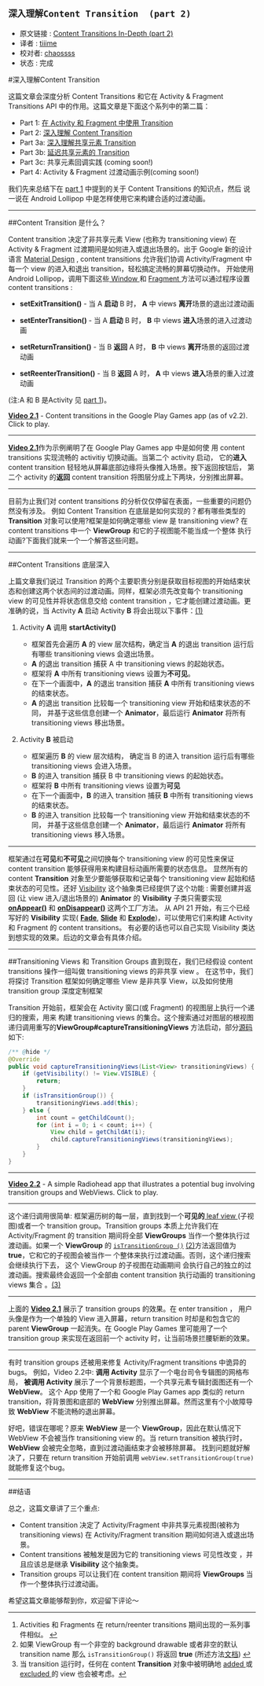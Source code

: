 `深入理解Content Transition  (part 2)`
---

>
* 原文链接 :  [Content Transitions In-Depth (part 2)][source-url]
* 译者 : [tiiime](https://github.com/tiiime)
* 校对者: [chaossss](https://github.com/chaossss)
* 状态 :  完成



#深入理解Content Transition

这篇文章会深度分析 Content Transitions 和它在 Activity & Fragment Transitions API 中的作用。这篇文章是下面这个系列中的第二篇：

- Part 1: [在 Activity 和 Fragment 中使用 Transition ][part-1]
- Part 2: [深入理解 Content Transition][part-2]
- Part 3a: [深入理解共享元素 Transition][part3a]
- Part 3b:  [延迟共享元素的 Transition][part-3b]
- Part 3c: 共享元素回调实践 (coming soon!)
- Part 4:  Activity & Fragment 过渡动画示例(coming soon!)

我们先来总结下在 [part 1][part-1] 中提到的关于 Content Transitions 的知识点，然后
说一说在 Android Lollipop 中是怎样使用它来构建合适的过渡动画。

---

##Content Transition 是什么？

Content transition 决定了非共享元素 View (也称为 transitioning view) 在
Activity & Fragment 过渡期间是如何进入或退出场景的。出于 Google 新的设计语言
[Material Design][md-design] , content transitions 允许我们协调 Activity/Fragment 中每一个
 view 的进入和退出 transition，轻松搞定流畅的屏幕切换动作。
开始使用 Android Lollipop，调用下面这些[ Window ][window] 和
[ Fragment ][fragment] 方法可以通过程序设置 content transitions :


- **setExitTransition()** - 当 A **启动** B 时， **A** 中 views **离开**场景的退出过渡动画

- **setEnterTransition()** - 当 A **启动** B 时， **B** 中 views **进入**场景的进入过渡动画

- **setReturnTransition()** - 当 B **返回** A 时， **B** 中 views **离开**场景的返回过渡动画

- **setReenterTransition()** - 当 B **返回** A 时， **A** 中 views **进入**场景的重入过渡动画

(注:A 和 B 是Activity 见 [part 1][part-1])。

[**Video 2.1**][video2.1] - Content transitions in the Google Play Games app (as of v2.2). Click to play.

---


[**Video 2.1**][video2.1]作为示例阐明了在 Google Play Games app 中是如何使
用 content transitions 实现流畅的 activitiy 切换动画。当第二个 activity 启动，
它的**进入** content transition 轻轻地从屏幕底部边缘将头像推入场景。按下返回按钮后，
第二个 activity 的**返回** content transition 将图层分成上下两块，分别推出屏幕。


---

目前为止我们对 content transitions 的分析仅仅停留在表面，一些重要的问题仍然没有涉及。
例如 Content Transition 在底层是如何实现的？都有哪些类型的 **Transition** 对象可以使用?框架是如何确定哪些 view
是 transitioning view? 在 content transitions 中一个 **ViewGroup** 和它的子视图能不能当成一个整体
执行动画?下面我们就来一个一个解答这些问题。

---

##Content Transitions 底层深入

上篇文章我们说过 Transition 的两个主要职责分别是获取目标视图的开始结束状态和创建这两个状态间的过渡动画。同样，框架必须先改变每个 transitioning view 的可见性并将状态信息交给 content
transition ，它才能创建过渡动画。更准确的说，当 Activity **A** 启动 Activity **B** 将会出现以下事件：<a id="1" href="#b1">(1)</a>

1. Activity **A** 调用 **startActivity()**

	-  框架首先会遍历 **A** 的 view 层次结构，确定当 **A** 的退出 transition 运行后有哪些
	transitioning views 会退出场景。
	- **A** 的退出 transition 捕获 A 中 transitioning views 的起始状态。
	- 框架将 **A** 中所有 transitioning views 设置为**不可见**。
	- 在下一个画面中，**A** 的退出 transition 捕获 **A** 中所有 transitioning views 的结束状态。
	- **A** 的退出 transition 比较每一个 transitioning view 开始和结束状态的不同，
	并基于这些信息创建一个 **Animator**，最后运行 **Animator** 将所有 transitioning views
	移出场景。

2. Activity **B** 被启动
	- 框架遍历 **B** 的 view 层次结构， 确定当 B 的进入 transition 运行后有哪些
	   transitioning views 会进入场景。
	-  **B** 的进入 transition 捕获 B 中 transitioning views 的起始状态。
	-  框架将 **B** 中所有  transitioning views  设置为**可见**
	-  在下一个画面中，**B** 的进入 transition 捕获 **B** 中所有 transitioning views 的结束状态。
	-  **B** 的进入 transition 比较每一个 transitioning view 开始和结束状态的不同，
	并基于这些信息创建一个 **Animator**，最后运行 **Animator** 将所有 transitioning views
	移入场景。

---

框架通过在**可见**和**不可见**之间切换每个 transitioning view 的可见性来保证
content transition 能够获得用来构建目标动画所需要的状态信息。
显然所有的 content **Transition** 对象至少要能够获取和记录每个 transitioning view
起始和结束状态的可见性。还好 [Visibility][Visibility] 这个抽象类已经提供了这个功能 :
需要创建并返回 (让 view 进入/退出场景的) **Animator** 的 **Visibility**
子类只需要实现 [**onAppear()**][onAppear]  和 [**onDisappear()**][onDisappear] 这两个工厂方法。
从 API 21 开始，有三个已经写好的 **Visibility** 实现( [**Fade**][Fade], [**Slide**][slide] 和 [**Explode**][explode])，可以使用它们来构建  Activity 和 Fragment 的 content transitions。
有必要的话也可以自己实现 Visibility 类达到想实现的效果。后边的文章会有具体介绍。

---

##Transitioning Views 和 Transition Groups
直到现在，我们已经假设 content transitions 操作一组叫做 transitioning views 的非共享 view 。
在这节中，我们将探讨 Transition 框架如何确定哪些 View 是非共享 View，以及如何使用 transition group 深度定制框架

Transition 开始前，框架会在 Activity 窗口(或 Fragment) 的视图层上执行一个递归的搜索，用来
构建 transitioning views 的集合。这个搜索通过对图层的根视图递归调用重写的**ViewGroup#captureTransitioningViews** 方法启动，部分[源码][source-code]如下:

```java
/** @hide */
@Override
public void captureTransitioningViews(List<View> transitioningViews) {
    if (getVisibility() != View.VISIBLE) {
        return;
    }
    if (isTransitionGroup()) {
        transitioningViews.add(this);
    } else {
        int count = getChildCount();
        for (int i = 0; i < count; i++) {
            View child = getChildAt(i);
            child.captureTransitioningViews(transitioningViews);
        }
    }
}
```

---


[**Video 2.2**][video2.2] - A simple Radiohead app that illustrates a potential bug involving transition groups and WebViews. Click to play.

---

这个递归调用很简单: 框架遍历树的每一层，直到找到一个**可见的**[ leaf view ][leafview] (子视图)或者一个 transition group。Transition groups 本质上允许我们在 Activity/Fragment 的 transition
期间将全部 **ViewGroups** 当作一个整体执行过渡动画。如果一个 **ViewGroup** 的
[`isTransitionGroup ()`][isTransitionGroup] <a id="2" href="#b2">(2)</a>方法返回值为 **true**，它和它的子视图会被当作一
个整体来执行过渡动画。否则，这个递归搜索会继续执行下去， 这个 ViewGroup 的子视图在动画期间
会执行自己的独立的过渡动画。搜索最终会返回一个全部由 content transition
 执行动画的 transitioning views 集合 。<a id="3" href="#b3">(3)</a>

---

上面的 [**Video 2.1**][video2.1] 展示了 transition groups  的效果。在 enter transition ，
用户头像是作为一个单独的 View 进入屏幕，return transition 时却是和包含它的 parent
**ViewGroup** 一起消失。在  Google Play Games 里可能用了一个 transition group
来实现在返回前一个 activity 时，让当前场景拦腰斩断的效果。

---

有时 transition groups 还被用来修复 Activity/Fragment transitions 中诡异的 bugs。
例如，Video 2.2中: **调用 Activity** 显示了一个电台司令专辑图的网格布局，
**被调用 Activity** 展示了一个背景标题图，一个共享元素专辑封面图还有一个 **WebView**。
这个 App 使用了一个和 Google Play Games app 类似的 return transition，将背景图和底部的
**WebView** 分别推出屏幕。然而这里有个小故障导致 **WebView** 不能流畅的退出屏幕。

好吧，错误在哪呢？原来 **WebView** 是一个 **ViewGroup**，因此在默认情况下 WebView 不会被当作 transitioning view
的。当 return transition 被执行时，**WebView** 会被完全忽略，直到过渡动画结束才会被移除屏幕。
找到问题就好解决了，只要在 return transition 开始前调用 `webView.setTransitionGroup(true)`
就能修复这个bug。

---

##结语

总之，这篇文章讲了三个重点:

-  Content transition 决定了 Activity/Fragment 中非共享元素视图(被称为 transitioning views)
	在 Activity/Fragment transition 期间如何进入或退出场景。
- Content transitions 被触发是因为它的 transitioning views 可见性改变  ，并且应该总是继承
	**Visibility** 这个抽象类。
- Transition groups 可以让我们在 content transition 期间将 **ViewGroups**
	当作一个整体执行过渡动画。

希望这篇文章能够帮到你，欢迎留下评论～

---

1. Activities 和 Fragments 在  return/reenter transitions 期间出现的一系列事件相似。
	<a id="b1" href="#1">↩</a>
2. 如果 ViewGroup 有一个非空的  background drawable 或者非空的默认 transition name 那么
	`isTransitionGroup()` 将返回 **true** (所述方法[文档][isTransitionGroup])
	<a id="b2" href="#2">↩</a>
3. 当 transition 运行时，任何在 content **Transition** 对象中被明确地 [ added ][addTarget]或
	[ excluded ][excludeTarget] 的 view 也会被考虑。<a id="b3" href="#3">↩</a>


[source-url]:http://www.androiddesignpatterns.com/2014/12/activity-fragment-content-transitions-in-depth-part2.html

[part-1]:http://www.androiddesignpatterns.com/2014/12/activity-fragment-transitions-in-android-lollipop-part1.html
[part-2]:http://www.androiddesignpatterns.com/2014/12/activity-fragment-content-transitions-in-depth-part2.html
[part3a]:http://www.androiddesignpatterns.com/2015/01/activity-fragment-shared-element-transitions-in-depth-part3a.html
[part-3b]:http://www.androiddesignpatterns.com/2015/03/activity-postponed-shared-element-transitions-part3b.html
[md-design]:http://www.google.com/design/spec/animation/meaningful-transitions.html
[window]:http://developer.android.com/reference/android/view/Window.html
[fragment]:http://developer.android.com/reference/android/app/Fragment.html
[video2.1]:http://www.androiddesignpatterns.com/assets/videos/posts/2014/12/15/games-opt.mp4
[jump1]:http://www.androiddesignpatterns.com/2014/12/activity-fragment-content-transitions-in-depth-part2.html#footnote1
[Visibility]:https://developer.android.com/reference/android/transition/Visibility.html
[onAppear]:https://developer.android.com/reference/android/transition/Visibility.html#onAppear(android.view.ViewGroup,%20android.transition.TransitionValues,%20int,%20android.transition.TransitionValues,%20int)
[onDisappear]:https://developer.android.com/reference/android/transition/Visibility.html#onDisappear(android.view.ViewGroup,%20android.transition.TransitionValues,%20int,%20android.transition.TransitionValues,%20int)
[Fade]:https://developer.android.com/reference/android/transition/Fade.html
[slide]:https://developer.android.com/reference/android/transition/Slide.html
[explode]:https://developer.android.com/reference/android/transition/Explode.html
[source-code]:https://github.com/android/platform_frameworks_base/blob/lollipop-release/core/java/android/view/ViewGroup.java#L6243-L6258
[leafview]:https://github.com/android/platform_frameworks_base/blob/lollipop-release/core/java/android/view/View.java#L19351-L19362
[isTransitionGroup]:https://developer.android.com/reference/android/view/ViewGroup.html#isTransitionGroup()
[video2.2]:http://www.androiddesignpatterns.com/assets/videos/posts/2014/12/15/webview-opt.mp4
[addTarget]:https://developer.android.com/reference/android/transition/Transition.html#addTarget(android.view.View)
[excludeTarget]:https://developer.android.com/reference/android/transition/Transition.html#excludeTarget(android.view.View,%20boolean)

